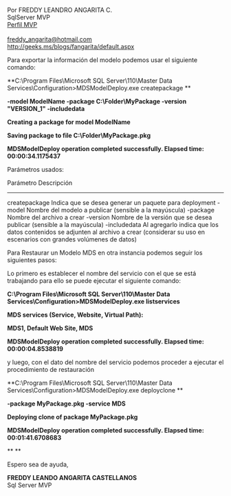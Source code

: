 Por FREDDY LEANDRO ANGARITA C.\
SqlServer MVP \
[Perfil
MVP](https://mvp.support.microsoft.com/es-es/mvp/Freddy%20Leandro%20Angarita%20Castellanos-4028407)\
\
<freddy_angarita@hotmail.com>\
<http://geeks.ms/blogs/fangarita/default.aspx>

Para exportar la información del modelo podemos usar el siguiente
comando:

**C:\\Program Files\\Microsoft SQL Server\\110\\Master Data
Services\\Configuration&gt;MDSModelDeploy.exe createpackage **

**-model ModelName -package C:\\Folder\\MyPackage -version "VERSION\_1"
-includedata**

**Creating a package for model ModelName**

**Saving package to file C:\\Folder\\MyPackage.pkg**

**MDSModelDeploy operation completed successfully. Elapsed time:
00:00:34.1175437**

Parámetros usados:

  Parámetro       Descripción
  --------------- ----------------------------------------------------------------------------------------------------------------------------------------------
  createpackage   Indica que se desea generar un paquete para deployment
  -model          Nombre del modelo a publicar (sensible a la mayúscula)
  -package        Nombre del archivo a crear
  -version        Nombre de la versión que se desea publicar (sensible a la mayúscula)
  -includedata    Al agregarlo indica que los datos contenidos se adjunten al archivo a crear (considerar su uso en escenarios con grandes volúmenes de datos)

Para Restaurar un Modelo MDS en otra instancia podemos seguir los
siguientes pasos:

Lo primero es establecer el nombre del servicio con el que se está
trabajando para ello se puede ejecutar el siguiente comando:

**C:\\Program Files\\Microsoft SQL Server\\110\\Master Data
Services\\Configuration&gt;MDSModelDeploy.exe listservices**

**MDS services (Service, Website, Virtual Path):**

**MDS1, Default Web Site, MDS**

**MDSModelDeploy operation completed successfully. Elapsed time:
00:00:04.8538819**

y luego, con el dato del nombre del servicio podemos proceder a ejecutar
el procedimiento de restauración

**C:\\Program Files\\Microsoft SQL Server\\110\\Master Data
Services\\Configuration&gt;MDSModelDeploy.exe deployclone **

**-package MyPackage.pkg -service MDS**

**Deploying clone of package MyPackage.pkg**

**MDSModelDeploy operation completed successfully. Elapsed time:
00:01:41.6708683**

** **

Espero sea de ayuda,

**FREDDY LEANDO ANGARITA CASTELLANOS**\
Sql Server MVP
